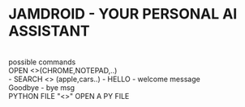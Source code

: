 <h1> JAMDROID - YOUR PERSONAL AI ASSISTANT </h1>
<br>
possible commands <br>
OPEN <<APPLICATION>>(CHROME,NOTEPAD,..)<br> 
    - SEARCH <<WHAT>> (apple,cars..)  
    - HELLO - welcome  message <br> Goodbye 
    - bye msg <br> PYTHON FILE "<<FILENAME>>" OPEN A PY FILE  </p>
